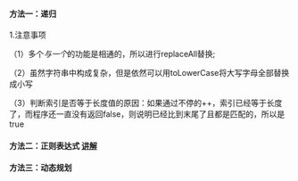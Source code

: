 #### 方法一：递归
1.注意事项  

（1）多个*与一个*的功能是相通的，所以进行replaceAll替换;  

（2）虽然字符串中构成复杂，但是依然可以用toLowerCase将大写字母全部替换成小写  

（3）判断索引是否等于长度值的原因：如果通过不停的++，索引已经等于长度了，而程序还一直没有返回false，则说明已经比到末尾了且都是匹配的，所以是true   

#### 方法二：正则表达式 [讲解](https://www.runoob.com/java/java-regular-expressions.html)

#### 方法三：动态规划
